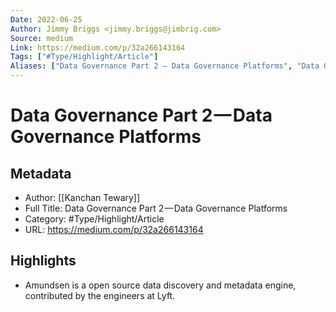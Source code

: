 ```yaml
---
Date: 2022-06-25
Author: Jimmy Briggs <jimmy.briggs@jimbrig.com>
Source: medium
Link: https://medium.com/p/32a266143164
Tags: ["#Type/Highlight/Article"]
Aliases: ["Data Governance Part 2 — Data Governance Platforms", "Data Governance Part 2 — Data Governance Platforms"]
---
```

# Data Governance Part 2 — Data Governance Platforms

## Metadata
- Author: [[Kanchan Tewary]]
- Full Title: Data Governance Part 2 — Data Governance Platforms
- Category: #Type/Highlight/Article
- URL: https://medium.com/p/32a266143164

## Highlights
- Amundsen is a open source data discovery and metadata engine, contributed by the engineers at Lyft.
